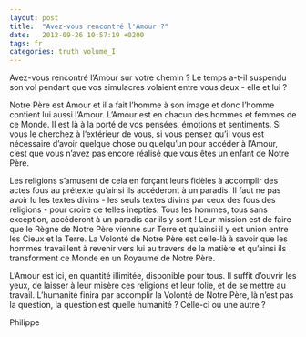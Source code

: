 ```yaml
---
layout: post
title:  "Avez-vous rencontré l'Amour ?"
date:   2012-09-26 10:57:19 +0200
tags: fr
categories: truth volume_I
---
```

Avez-vous rencontré l’Amour sur votre chemin ? Le temps a-t-il suspendu son vol pendant que vos simulacres volaient entre vous deux - elle et lui ?

Notre Père est Amour et il a fait l’homme à son image et donc l’homme contient lui aussi l’Amour. L’Amour est en chacun des hommes et femmes de ce Monde. Il est là à la porté de vos pensées, émotions et sentiments. Si vous le cherchez à l’extérieur de vous, si vous pensez qu’il vous est nécessaire d’avoir quelque chose ou quelqu’un pour accéder à l’Amour, c’est que vous n’avez pas encore réalisé que vous êtes un enfant de Notre Père.

Les religions s’amusent de cela en forçant leurs fidèles à accomplir des actes fous au prétexte qu’ainsi ils accéderont à un paradis. Il faut ne pas avoir lu les textes divins - les seuls textes divins par ceux des fous des religions - pour croire de telles inepties. Tous les hommes, tous sans exception, accéderont à un paradis car ils y sont ! Leur mission est de faire que le Règne de Notre Père vienne sur Terre et qu’ainsi il y est union entre les Cieux et la Terre. La Volonté de Notre Père est celle-là à savoir que les hommes travaillent à revenir vers lui au travers de la matière et qu’ainsi ils transforment ce Monde en un Royaume de Notre Père.

L’Amour est ici, en quantité illimitée, disponible pour tous. Il suffit d’ouvrir les yeux, de laisser à leur misère ces religions et leur folie, et de se mettre au travail. L’humanité finira par accomplir la Volonté de Notre Père, là n’est pas la question, la question est quelle humanité ? Celle-ci ou une autre ?

Philippe



<!-- 
Ce(tte) œuvre est mise à disposition selon les termes de la Licence Creative Commons Attribution - Pas d’Utilisation Commerciale 4.0 International.
-->
